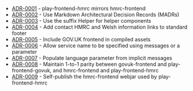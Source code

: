 

<!-- adrlog -->

* [ADR-0001](0001-play-frontend-hmrc-mirrors-hmrc-frontend.md) - play-frontend-hmrc mirrors hmrc-frontend
* [ADR-0002](0002-use-markdown-architectural-decision-records.md) - Use Markdown Architectural Decision Records (MADRs)
* [ADR-0003](0003-use-the-suffix-helpers-for-helper-components.md) - Use the suffix Helper for helper components
* [ADR-0004](0004-add-contact-and-welsh-information-links-into-footer.md) - Add contact HMRC and Welsh information links to standard footer
* [ADR-0005](0005-include-govuk-frontend-in-compiled-assets.md) - Include GOV.UK frontend in compiled assets
* [ADR-0006](0006-allow-service-name-to-be-specified-using-messages-or-a-parameter.md) - Allow service name to be specified using messages or a parameter
* [ADR-0007](0007-bind-implicit-language-to-twirl-conponent.md) - Populate language parameter from implicit messages
* [ADR-0008](0008-maintain-parity-with-hmrc-frontend.md) - Maintain 1-to-1 parity between govuk-frontend and play-frontend-govuk, and hmrc-frontend and play-frontend-hmrc
* [ADR-0009](0009-self-publish-webjar.md) - Self-publish the hmrc-frontend webjar used by play-frontend-hmrc

<!-- adrlogstop -->





